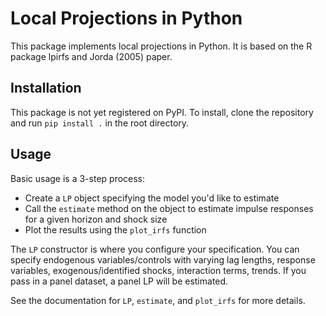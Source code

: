 # Local Projections in Python

This package implements local projections in Python. It is based on the R package lpirfs and Jorda (2005) paper.

## Installation
This package is not yet registered on PyPI. To install, clone the repository and run `pip install .` in the root directory.

## Usage
Basic usage is a 3-step process:
 - Create a `LP` object specifying the model you'd like to estimate
 - Call the `estimate` method on the object to estimate impulse responses for a given horizon and shock size
 - Plot the results using the `plot_irfs` function

 The `LP` constructor is where you configure your specification. You can specify endogenous variables/controls with varying lag lengths, response variables, exogenous/identified shocks, interaction terms, trends. If you pass in a panel dataset, a panel LP will be estimated.

 See the documentation for `LP`, `estimate`, and `plot_irfs` for more details.